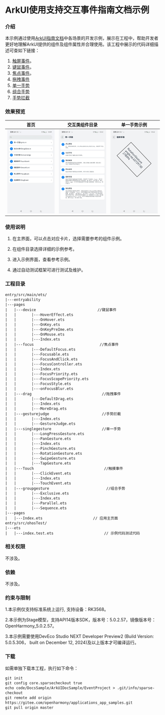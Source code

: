 # ArkUI使用支持交互事件指南文档示例

### 介绍

本示例通过使用[ArkUI指南文档](https://gitee.com/openharmony/docs/tree/master/zh-cn/application-dev/ui)中各场景的开发示例，展示在工程中，帮助开发者更好地理解ArkUI提供的组件及组件属性并合理使用。该工程中展示的代码详细描述可查如下链接：

1. [触屏事件](https://gitee.com/openharmony/docs/blob/OpenHarmony-5.0.1-Release/zh-cn/application-dev/ui/arkts-common-events-touch-screen-event.md)。
2. [键鼠事件](https://gitee.com/openharmony/docs/blob/OpenHarmony-5.0.1-Release/zh-cn/application-dev/ui/arkts-common-events-device-input-event.md)。
3. [焦点事件](https://gitee.com/openharmony/docs/blob/OpenHarmony-5.0.1-Release/zh-cn/application-dev/ui/arkts-common-events-focus-event.md)。
4. [拖拽事件](https://gitee.com/openharmony/docs/blob/OpenHarmony-5.0.1-Release/zh-cn/application-dev/ui/arkts-common-events-drag-event.md)
5. [单一手势](https://gitee.com/openharmony/docs/blob/OpenHarmony-5.0.1-Release/zh-cn/application-dev/ui/arkts-gesture-events-single-gesture.md)
6. [组合手势](https://gitee.com/openharmony/docs/blob/OpenHarmony-5.0.1-Release/zh-cn/application-dev/ui/arkts-gesture-events-combined-gestures.md)
7. [手势拦截](https://gitee.com/openharmony/docs/blob/OpenHarmony-5.0.1-Release/zh-cn/application-dev/ui/arkts-gesture-events-gesture-judge.md)
### 效果预览

| 首页                                 | 交互类组件目录                            | 单一手势示例                             |
|------------------------------------|------------------------------------|------------------------------------|
| ![](screenshots/device/image1.png) | ![](screenshots/device/image2.png) | ![](screenshots/device/image3.png) |

### 使用说明

1. 在主界面，可以点击对应卡片，选择需要参考的组件示例。

2. 在组件目录选择详细的示例参考。

3. 进入示例界面，查看参考示例。

4. 通过自动测试框架可进行测试及维护。

### 工程目录
```
entry/src/main/ets/
|---entryability
|---pages
|   |---device                            //键鼠事件     
|   |       |---HoverEffect.ets
|   |       |---OnHover.ets
|   |       |---OnKey.ets
|   |       |---OnKeyPreIme.ets
|   |       |---OnMouse.ets
|   |       |---Index.ets
|   |---focus                              //焦点事件
|   |       |---DefaultFocus.ets
|   |       |---Focusable.ets
|   |       |---FocusAndClick.ets
|   |       |---FocusController.ets
|   |       |---Index.ets
|   |       |---FocusPriority.ets
|   |       |---FocusScopePriority.ets
|   |       |---FocusStyle.ets
|   |       |---onFocusBlur.ets
|   |---drag                                //拖拽事件
|   |       |---DefaultDrag.ets
|   |       |---Index.ets
|   |       |---MoreDrag.ets
|   |---gesturejudge                        //手势拦截
|   |       |---Index.ets  
|   |       |---GestureJudge.ets
|   |---singlegesture                       //单一手势
|   |       |---LongPressGesture.ets
|   |       |---PanGesture.ets
|   |       |---Index.ets
|   |       |---PinchGesture.ets
|   |       |---RotationGesture.ets
|   |       |---SwipeGesture.ets
|   |       |---TapGesture.ets
|   |---Touch                                //触摸事件
|   |       |---ClickEvent.ets
|   |       |---Index.ets
|   |       |---TouchEvent.ets    
|   |---groupgesture                          //组合手势
|   |       |---Exclusive.ets
|   |       |---Index.ets
|   |       |---Parallel.ets
|   |       |---Sequence.ets                    
|---pages
|   |---Index.ets                       // 应用主页面
entry/src/ohosTest/
|---ets
|   |---index.test.ets                       // 示例代码测试代码
```

### 相关权限

不涉及。

### 依赖

不涉及。

### 约束与限制

1.本示例仅支持标准系统上运行, 支持设备：RK3568。

2.本示例为Stage模型，支持API14版本SDK，版本号：5.0.2.57，镜像版本号：OpenHarmony_5.0.2.57。

3.本示例需要使用DevEco Studio NEXT Developer Preview2 (Build Version: 5.0.5.306， built on December 12, 2024)及以上版本才可编译运行。

### 下载

如需单独下载本工程，执行如下命令：

````
git init
git config core.sparsecheckout true
echo code/DocsSample/ArkUIDocSample/EventProject > .git/info/sparse-checkout
git remote add origin https://gitee.com/openharmony/applications_app_samples.git
git pull origin master
````